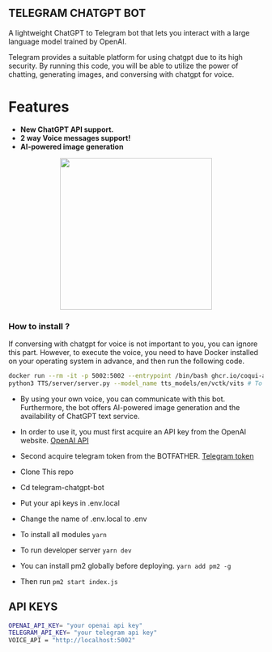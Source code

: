 ## TELEGRAM CHATGPT BOT

A lightweight ChatGPT to Telegram bot that lets you interact with a large language model trained by OpenAI.

Telegram provides a suitable platform for using chatgpt due to its high security. By running this code, you will be able to utilize the power of chatting, generating images, and conversing with chatgpt for voice.

# Features

- **New ChatGPT API support.**
- **2 way Voice messages support!**
- **AI-powered image generation**

<p align="center">
    <img src="./demo.gif" width="300"/>
</p>

### How to install ?

If conversing with chatgpt for voice is not important to you, you can ignore this part. However, to execute the voice, you need to have Docker installed on your operating system in advance, and then run the following code.

```sh
docker run --rm -it -p 5002:5002 --entrypoint /bin/bash ghcr.io/coqui-ai/tts-cpu
python3 TTS/server/server.py --model_name tts_models/en/vctk/vits # To start a server
```

- By using your own voice, you can communicate with this bot. Furthermore, the bot offers AI-powered image generation and the availability of ChatGPT text service.
- In order to use it, you must first acquire an API key from the OpenAI website. [OpenAI API](https://openai.com/)
- Second acquire telegram token from the BOTFATHER. [Telegram token](https://telegram.me/BotFather)

- Clone This repo
- Cd telegram-chatgpt-bot
- Put your api keys in .env.local
- Change the name of .env.local to .env
- To install all modules `yarn`
- To run developer server `yarn dev`
- You can install pm2 globally before deploying. `yarn add pm2 -g`
- Then run `pm2 start index.js`

## API KEYS

```sh
OPENAI_API_KEY= "your openai api key"
TELEGRAM_API_KEY= "your telegram api key"
VOICE_API = "http://localhost:5002"
```
